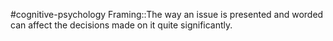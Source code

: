 #cognitive-psychology 
Framing::The way an issue is presented and worded can affect the decisions made on it quite significantly.
<!--SR:!2024-04-09,2,230-->